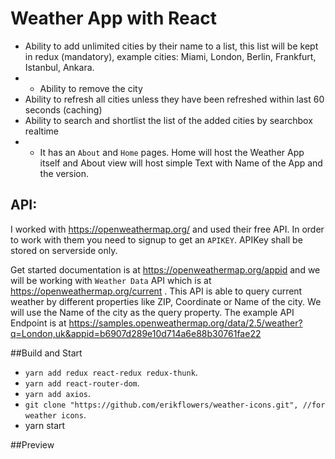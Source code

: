 # Weather App with React

- Ability to add unlimited cities by their name to a list, this list will be kept in redux (mandatory), example cities: Miami, London, Berlin, Frankfurt, Istanbul, Ankara.
- - Ability to remove the city
- Ability to refresh all cities unless they have been refreshed within last 60 seconds (caching)
- Ability to search and shortlist the list of the added cities by searchbox realtime
- - It has an `About` and `Home` pages. Home will host the Weather App itself and About view will host simple Text with Name of the App and the version.


## API:

I worked with https://openweathermap.org/ and used their free API. In order to work with them you need to signup to get an `APIKEY`. APIKey shall be stored on serverside only. 

Get started documentation is at https://openweathermap.org/appid and we will be working with `Weather Data` API which is at https://openweathermap.org/current . This API is able to query current weather by different properties like ZIP, Coordinate or Name of the city. We will use the Name of the city as the query property. The example API Endpoint is at https://samples.openweathermap.org/data/2.5/weather?q=London,uk&appid=b6907d289e10d714a6e88b30761fae22 

##Build and Start

- `yarn add redux react-redux redux-thunk`.
- `yarn add react-router-dom`.
- `yarn add axios`.
- `git clone "https://github.com/erikflowers/weather-icons.git", //for weather icons`.
- yarn start


##Preview
